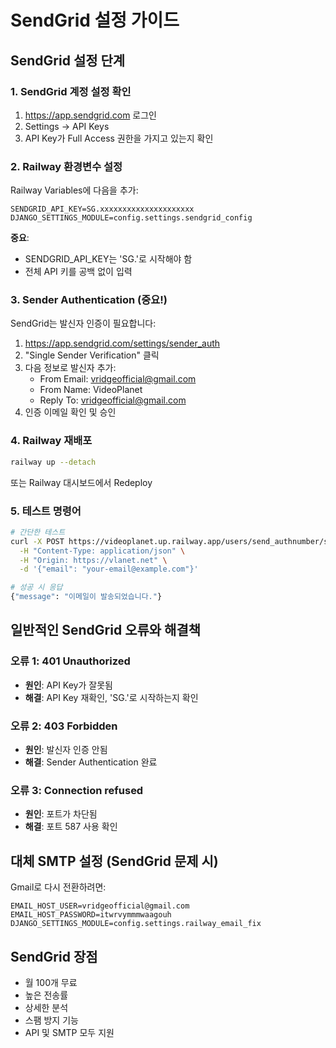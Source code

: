 # SendGrid 설정 가이드

## SendGrid 설정 단계

### 1. SendGrid 계정 설정 확인
1. https://app.sendgrid.com 로그인
2. Settings → API Keys
3. API Key가 Full Access 권한을 가지고 있는지 확인

### 2. Railway 환경변수 설정
Railway Variables에 다음을 추가:

```
SENDGRID_API_KEY=SG.xxxxxxxxxxxxxxxxxxxxx
DJANGO_SETTINGS_MODULE=config.settings.sendgrid_config
```

**중요**: 
- SENDGRID_API_KEY는 'SG.'로 시작해야 함
- 전체 API 키를 공백 없이 입력

### 3. Sender Authentication (중요!)
SendGrid는 발신자 인증이 필요합니다:

1. https://app.sendgrid.com/settings/sender_auth
2. "Single Sender Verification" 클릭
3. 다음 정보로 발신자 추가:
   - From Email: vridgeofficial@gmail.com
   - From Name: VideoPlanet
   - Reply To: vridgeofficial@gmail.com
4. 인증 이메일 확인 및 승인

### 4. Railway 재배포
```bash
railway up --detach
```

또는 Railway 대시보드에서 Redeploy

### 5. 테스트 명령어

```bash
# 간단한 테스트
curl -X POST https://videoplanet.up.railway.app/users/send_authnumber/signup \
  -H "Content-Type: application/json" \
  -H "Origin: https://vlanet.net" \
  -d '{"email": "your-email@example.com"}'

# 성공 시 응답
{"message": "이메일이 발송되었습니다."}
```

## 일반적인 SendGrid 오류와 해결책

### 오류 1: 401 Unauthorized
- **원인**: API Key가 잘못됨
- **해결**: API Key 재확인, 'SG.'로 시작하는지 확인

### 오류 2: 403 Forbidden
- **원인**: 발신자 인증 안됨
- **해결**: Sender Authentication 완료

### 오류 3: Connection refused
- **원인**: 포트가 차단됨
- **해결**: 포트 587 사용 확인

## 대체 SMTP 설정 (SendGrid 문제 시)

Gmail로 다시 전환하려면:
```
EMAIL_HOST_USER=vridgeofficial@gmail.com
EMAIL_HOST_PASSWORD=itwrvymmmwaagouh
DJANGO_SETTINGS_MODULE=config.settings.railway_email_fix
```

## SendGrid 장점
- 월 100개 무료
- 높은 전송률
- 상세한 분석
- 스팸 방지 기능
- API 및 SMTP 모두 지원